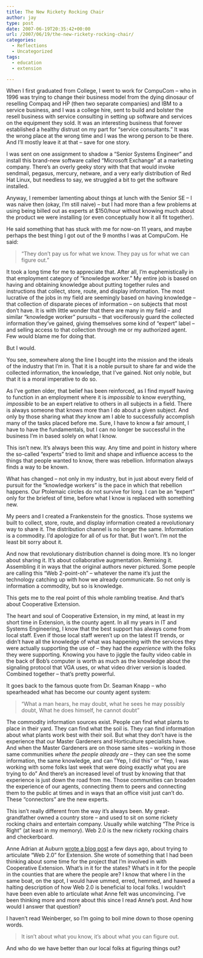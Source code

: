 ```yaml
---
title: The New Rickety Rocking Chair
author: jay
type: post
date: 2007-06-19T20:35:42+00:00
url: /2007/06/19/the-new-rickety-rocking-chair/
categories:
  - Reflections
  - Uncategorized
tags:
  - education
  - extension

---
```

When I first graduated from College, I went to work for CompuCom &#8211; who in 1996 was trying to change their business model from the dying dinosaur of reselling Compaq and HP (then two separate companies) and IBM to a service business, and I was a college hire, sent to build and bolster the resell business with service consulting in setting up software and services on the equipment they sold. It was an interesting business that forever established a healthy distrust on my part for “service consultants.” It was the wrong place at the wrong time and I was the wrong person to be there. And I’ll mostly leave it at that &#8211; save for one story.

I was sent on one assignment to shadow a “Senior Systems Engineer” and install this brand-new software called “Microsoft Exchange” at a marketing company. There’s an overly geeky story with that that would invoke sendmail, pegasus, mercury, netware, and a very early distribution of Red Hat Linux, but needless to say, we struggled a bit to get the software installed.

Anyway, I remember lamenting about things at lunch with the Senior SE &#8211; I was naive then (okay, I’m still naive) &#8211; but I had more than a few problems at using being billed out as experts at $150/hour without knowing much about the product we were installing (or even conceptually how it all fit together).

He said something that has stuck with me for now-on 11 years, and maybe perhaps the best thing I got out of the 9 months I was at CompuCom. He said:

> “They don’t pay us for what we know. They pay us for what we can figure out.”

It took a long time for me to appreciate that. After all, I’m euphemistically in that employment category of “knowledge worker.” My entire job is based on having and obtaining knowledge about putting together rules and instructions that collect, store, route, and display information. The most lucrative of the jobs in my field are seemingly based on having knowledge &#8211; that collection of disparate pieces of information &#8211; on subjects that most don’t have. It is with little wonder that there are many in my field &#8211; and similar “knowledge worker” pursuits &#8211; that vociferously guard the collected information they’ve gained, giving themselves some kind of “expert” label &#8211; and selling access to that collection through me or my authorized agent. Few would blame me for doing that.

But I would.

You see, somewhere along the line I bought into the mission and the ideals of the industry that I’m in. That it is a noble pursuit to share far and wide the collected information, the knowledge, that I’ve gained. Not only noble, but that it is a moral imperative to do so.

As I’ve gotten older, that belief has been reinforced, as I find myself having to function in an employment where it is _impossible_ to know everything, _impossible_ to be an expert relative to others in all subjects in a field. There is always someone that knows more than I do about a given subject. And only by those sharing what _they_ know am I able to successfully accomplish many of the tasks placed before me. Sure, I have to know a fair amount, I have to have the fundamentals, but I can no longer be successful in the business I’m in based solely on what I know.

This isn’t new. It’s always been this way. Any time and point in history where the so-called “experts” tried to limit and shape and influence access to the things that people wanted to know, there was rebellion. Information always finds a way to be known.

What has changed &#8211; not only in my industry, but in just about every field of pursuit for the “knowledge workers” is the pace in which that rebellion happens. Our Ptolemaic circles do not survive for long. I can be an “expert” only for the briefest of time, before what I know is replaced with something new.

My peers and I created a Frankenstein for the gnostics. Those systems we built to collect, store, route, and display information created a revolutionary way to share it. The distribution channel is no longer the same. Information is a commodity. I’d apologize for all of us for that. But I won’t. I’m not the least bit sorry about it.

And now that revolutionary distribution channel is doing more. It’s no longer about sharing it. It’s about collaborative augmentation. Remixing it. Assembling it in ways that the original authors never pictured. Some people are calling this “Web 2-point-oh” &#8211; whatever the name it’s just the technology catching up with how we already communicate. So not only is information a commodity, but so is knowledge.

This gets me to the real point of this whole rambling treatise. And that’s about Cooperative Extension.

The heart and soul of Cooperative Extension, in my mind, at least in my short time in Extension, is the county agent. In all my years in IT and Systems Engineering, I know that the best support has always come from local staff. Even if those local staff weren’t up on the latest IT trends, or didn’t have all the knowledge of what was happening with the services they were actually supporting the use of &#8211; they had the _experience_ with the folks they were supporting. Knowing you have to jiggle the faulty video cable in the back of Bob’s computer is worth as much as the knowledge about the signaling protocol that VGA uses, or what video driver version is loaded. Combined together &#8211; that’s pretty powerful.

It goes back to the famous quote from Dr. Seaman Knapp &#8211; who spearheaded what has become our county agent system:

> “What a man hears, he may doubt, what he sees he may possibly doubt, What he does himself, he cannot doubt”

The commodity information sources exist. People can find what plants to place in their yard. They can find what the soil is. They can find information about what plants work best with their soil. But what they don’t have is the experience that our Master Gardeners and Horticulture specialists have. And when the Master Gardeners are on those same sites &#8211; working in those same communities _where the people already are_ &#8211; they can see the some information, the same knowledge, and can “Yep, I did this” or “Yep, I was working with some folks last week that were doing exactly what you are trying to do” And there’s an increased level of trust by knowing that that experience is just down the road from me. Those communities can broaden the experience of our agents, connecting them to peers and connecting them to the public at times and in ways that an office visit just can’t do. These “connectors” are the new experts.

This isn’t really different from the way it’s always been. My great-grandfather owned a country store &#8211; and used to sit on some rickety rocking chairs and entertain company. Usually while watching “The Price is Right” (at least in my memory). Web 2.0 is the new rickety rocking chairs and checkerboard.

Anne Adrian at Auburn [wrote a blog post][1] a few days ago, about trying to articulate “Web 2.0” for Extension. She wrote of something that I had been thinking about some time for the project that I’m involved in with Cooperative Extension. What’s in it for the states? What’s in it for the people in the counties that are where the people are? I know that where I in the same boat, on the spot, I would have ummed, erred, hemmed, and hawed a halting description of how Web 2.0 is beneficial to local folks. I wouldn’t have been even able to articulate what Anne felt was unconvincing. I’ve been thinking more and more about this since I read Anne’s post. And how would I answer that question?

I haven’t read Weinberger, so I’m going to boil mine down to those opening words.

> It isn’t about what you know, it’s about what you can figure out.

And who do we have better than our local folks at figuring things out?

 [1]: http://blog.aafromaa.com/2007/06/explaining-web-20.html